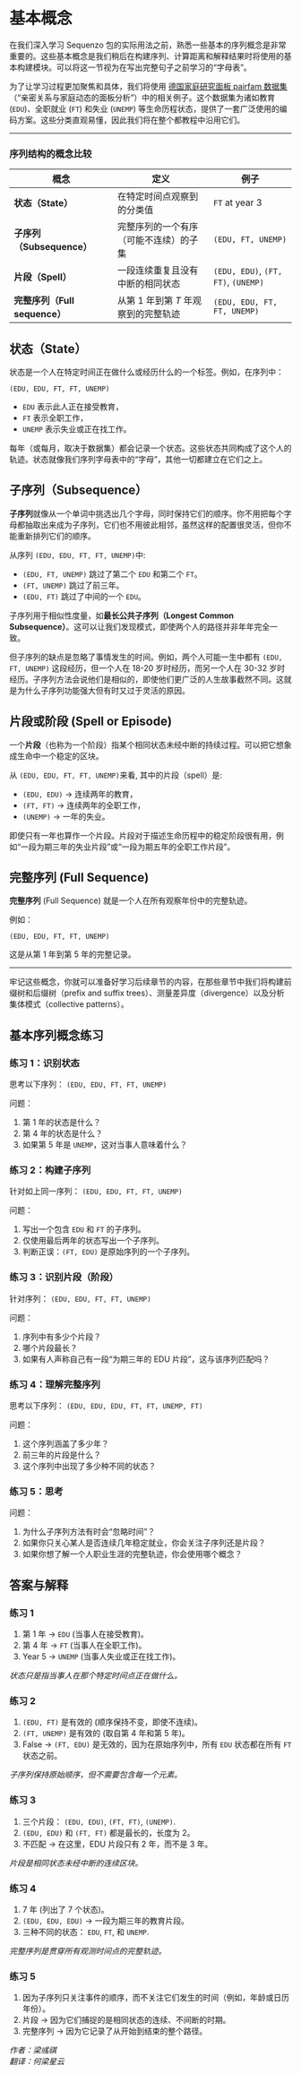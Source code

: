 <!--
 * @Author: Yuqi Liang dawson1900@live.com
 * @Date: 2025-02-21 03:10:43
 * @LastEditors: Yuqi Liang dawson1900@live.com
 * @LastEditTime: 2025-09-11 11:48:16
 * @FilePath: /SequenzoWebsite/docs/en/tutorials/basic-concepts.md
 * @Description: 这是默认设置,请设置`customMade`, 打开koroFileHeader查看配置 进行设置: https://github.com/OBKoro1/koro1FileHeader/wiki/%E9%85%8D%E7%BD%AE
-->
# 基本概念

在我们深入学习 Sequenzo 包的实际用法之前，熟悉一些基本的序列概念是非常重要的。这些基本概念是我们稍后在构建序列、计算距离和解释结果时将使用的基本构建模块。可以将这一节视为在写出完整句子之前学习的“字母表”。

为了让学习过程更加聚焦和具体，我们将使用 [德国家庭研究面板 pairfam 数据集](https://www.gesis.org/en/services/finding-and-accessing-data/selected-german-research-projects/pairfam)（“亲密关系与家庭动态的面板分析”）中的相关例子。这个数据集为诸如教育 (`EDU`)、全职就业 (`FT`) 和失业 (`UNEMP`) 等生命历程状态，提供了一套广泛使用的编码方案。这些分类直观易懂，因此我们将在整个都教程中沿用它们。

---

### 序列结构的概念比较

| 概念              | 定义                                                                       | 例子                                  |
|-----------------|--------------------------------------------------------------------------|-------------------------------------|
| **状态（State）**   | 在特定时间点观察到的分类值                                                            | `FT` at year 3                      |
| **子序列（Subsequence）** | 完整序列的一个有序（可能不连续）的子集                                                      | `(EDU, FT, UNEMP)`                  |
| **片段（Spell）**   | 一段连续重复且没有中断的相同状态	                                                        | `(EDU, EDU)`, `(FT, FT)`, `(UNEMP)` |
| **完整序列（Full sequence）** | 从第 1 年到第 *T* 年观察到的完整轨迹 | `(EDU, EDU, FT, FT, UNEMP)`         |

## 状态（State）

状态是一个人在特定时间正在做什么或经历什么的一个标签。例如，在序列中：

`(EDU, EDU, FT, FT, UNEMP)`

- `EDU`  表示此人正在接受教育，
- `FT` 表示全职工作，
- `UNEMP` 表示失业或正在找工作。

每年（或每月，取决于数据集）都会记录一个状态。这些状态共同构成了这个人的轨迹。状态就像我们序列字母表中的“字母”，其他一切都建立在它们之上。

## 子序列（Subsequence）

**子序列**就像从一个单词中挑选出几个字母，同时保持它们的顺序。你不用把每个字母都抽取出来成为子序列，它们也不用彼此相邻，虽然这样的配置很灵活，但你不能重新排列它们的顺序。

从序列 `(EDU, EDU, FT, FT, UNEMP)`中:

- `(EDU, FT, UNEMP)` 跳过了第二个 `EDU` 和第二个 `FT`。
- `(FT, UNEMP)` 跳过了前三年。
- `(EDU, FT)` 跳过了中间的一个 `EDU`。

子序列用于相似性度量，如**最长公共子序列（Longest Common Subsequence）**。这可以让我们发现模式，即使两个人的路径并非年年完全一致。

但子序列的缺点是忽略了事情发生的时间。例如，两个人可能一生中都有 `(EDU, FT, UNEMP)` 这段经历，但一个人在 18-20 岁时经历，而另一个人在 30-32 岁时经历。子序列方法会说他们是相似的，即使他们更广泛的人生故事截然不同。这就是为什么子序列功能强大但有时又过于灵活的原因。

## 片段或阶段 (Spell or Episode)

一个**片段**（也称为一个阶段）指某个相同状态未经中断的持续过程。可以把它想象成生命中一个稳定的区块。

从 `(EDU, EDU, FT, FT, UNEMP)`来看, 其中的片段（spell）是:

- `(EDU, EDU)` → 连续两年的教育，
- `(FT, FT)` → 连续两年的全职工作，
- `(UNEMP)` → 一年的失业。

即使只有一年也算作一个片段。片段对于描述生命历程中的稳定阶段很有用，例如“一段为期三年的失业片段”或“一段为期五年的全职工作片段”。

## 完整序列 (Full Sequence)
**完整序列** (Full Sequence) 就是一个人在所有观察年份中的完整轨迹。

例如：

`(EDU, EDU, FT, FT, UNEMP)`

这是从第 1 年到第 5 年的完整记录。

---

牢记这些概念，你就可以准备好学习后续章节的内容，在那些章节中我们将构建前缀树和后缀树（prefix and suffix trees）、测量差异度（divergence）以及分析集体模式（collective patterns）。

## 基本序列概念练习

### 练习 1：识别状态
思考以下序列：
`(EDU, EDU, FT, FT, UNEMP)`

问题：

1. 第 1 年的状态是什么？
2. 第 4 年的状态是什么？
3. 如果第 5 年是 `UNEMP`，这对当事人意味着什么？

### 练习 2：构建子序列

针对如上同一序列：
`(EDU, EDU, FT, FT, UNEMP)`

问题：

1. 写出一个包含 `EDU` 和 `FT` 的子序列。
2. 仅使用最后两年的状态写出一个子序列。
3. 判断正误：`(FT, EDU)` 是原始序列的一个子序列。

### 练习 3：识别片段（阶段）

针对序列：
`(EDU, EDU, FT, FT, UNEMP)`

问题：

1. 序列中有多少个片段？
2. 哪个片段最长？
3. 如果有人声称自己有一段“为期三年的 EDU 片段”，这与该序列匹配吗？

### 练习 4：理解完整序列

思考以下序列：
`(EDU, EDU, EDU, FT, FT, UNEMP, FT)`

问题：

1. 这个序列涵盖了多少年？
2. 前三年的片段是什么？
3. 这个序列中出现了多少种不同的状态？

### 练习 5：思考

问题：

1. 为什么子序列方法有时会“忽略时间”？
2. 如果你只关心某人是否连续几年稳定就业，你会关注子序列还是片段？
3. 如果你想了解一个人职业生涯的完整轨迹，你会使用哪个概念？

## 答案与解释

### 练习 1

1. 第 1 年 → `EDU` (当事人在接受教育)。
2. 第 4 年 → `FT` (当事人在全职工作)。
3. Year 5 → `UNEMP` (当事人失业或正在找工作)。

*状态只是指当事人在那个特定时间点正在做什么。*

### 练习 2

1. `(EDU, FT)` 是有效的 (顺序保持不变，即使不连续)。
2. `(FT, UNEMP)` 是有效的 (取自第 4 年和第 5 年)。
3. False → `(FT, EDU)` 是无效的，因为在原始序列中，所有 `EDU` 状态都在所有 `FT` 状态之前。

*子序列保持原始顺序，但不需要包含每一个元素。*

### 练习 3

1. 三个片段： `(EDU, EDU)`, `(FT, FT)`, `(UNEMP)`.
2. `(EDU, EDU)` 和 `(FT, FT)` 都是最长的，长度为 2。
3. 不匹配 → 在这里，EDU 片段只有 2 年，而不是 3 年。

*片段是相同状态未经中断的连续区块。*

### 练习 4

1. 7 年 (列出了 7 个状态)。
2. `(EDU, EDU, EDU)` → 一段为期三年的教育片段。
3. 三种不同的状态： `EDU`, `FT`, 和 `UNEMP`.

*完整序列是贯穿所有观测时间点的完整轨迹。*

### 练习 5

1. 因为子序列只关注事件的顺序，而不关注它们发生的时间（例如，年龄或日历年份）。
2. 片段 → 因为它们捕捉的是相同状态的连续、不间断的时期。
3. 完整序列 → 因为它记录了从开始到结束的整个路径。

*作者：梁彧祺*<br>
*翻译：何梁星云*